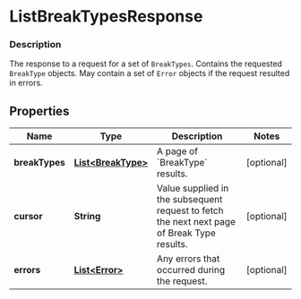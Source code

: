 
# ListBreakTypesResponse

### Description

The response to a request for a set of `BreakTypes`. Contains the requested `BreakType` objects. May contain a set of `Error` objects if the request resulted in errors.

## Properties
Name | Type | Description | Notes
------------ | ------------- | ------------- | -------------
**breakTypes** | [**List&lt;BreakType&gt;**](BreakType.md) |  A page of &#x60;BreakType&#x60; results. |  [optional]
**cursor** | **String** | Value supplied in the subsequent request to fetch the next next page of Break Type results. |  [optional]
**errors** | [**List&lt;Error&gt;**](Error.md) | Any errors that occurred during the request. |  [optional]



